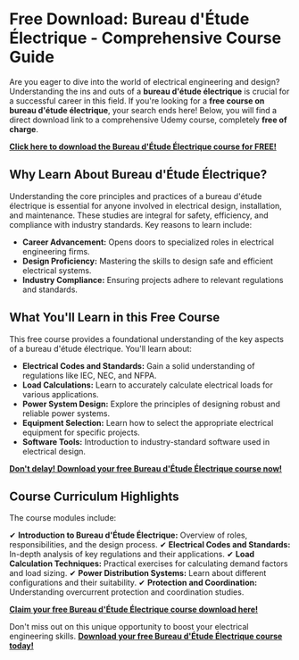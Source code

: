 # Free Download: Bureau d'Étude Électrique - Comprehensive Course Guide

Are you eager to dive into the world of electrical engineering and design? Understanding the ins and outs of a **bureau d'étude électrique** is crucial for a successful career in this field. If you're looking for a **free course on bureau d'étude électrique**, your search ends here! Below, you will find a direct download link to a comprehensive Udemy course, completely **free of charge**.

[**Click here to download the Bureau d'Étude Électrique course for FREE!**](https://udemywork.com/bureau-d-etude-electrique)

## Why Learn About Bureau d'Étude Électrique?

Understanding the core principles and practices of a bureau d'étude électrique is essential for anyone involved in electrical design, installation, and maintenance. These studies are integral for safety, efficiency, and compliance with industry standards. Key reasons to learn include:

*   **Career Advancement:**  Opens doors to specialized roles in electrical engineering firms.
*   **Design Proficiency:**  Mastering the skills to design safe and efficient electrical systems.
*   **Industry Compliance:**  Ensuring projects adhere to relevant regulations and standards.

## What You'll Learn in this Free Course

This free course provides a foundational understanding of the key aspects of a bureau d'étude électrique. You'll learn about:

*   **Electrical Codes and Standards:**  Gain a solid understanding of regulations like IEC, NEC, and NFPA.
*   **Load Calculations:**  Learn to accurately calculate electrical loads for various applications.
*   **Power System Design:**  Explore the principles of designing robust and reliable power systems.
*   **Equipment Selection:**  Learn how to select the appropriate electrical equipment for specific projects.
*   **Software Tools:** Introduction to industry-standard software used in electrical design.

[**Don't delay! Download your free Bureau d'Étude Électrique course now!**](https://udemywork.com/bureau-d-etude-electrique)

## Course Curriculum Highlights

The course modules include:

✔ **Introduction to Bureau d'Étude Électrique:** Overview of roles, responsibilities, and the design process.
✔ **Electrical Codes and Standards:** In-depth analysis of key regulations and their applications.
✔ **Load Calculation Techniques:** Practical exercises for calculating demand factors and load sizing.
✔ **Power Distribution Systems:** Learn about different configurations and their suitability.
✔ **Protection and Coordination:** Understanding overcurrent protection and coordination studies.

[**Claim your free Bureau d'Étude Électrique course download here!**](https://udemywork.com/bureau-d-etude-electrique)

Don't miss out on this unique opportunity to boost your electrical engineering skills. **[Download your free Bureau d'Étude Électrique course today!](https://udemywork.com/bureau-d-etude-electrique)**
